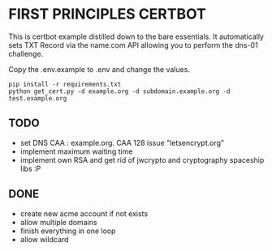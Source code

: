 # FIRST PRINCIPLES CERTBOT

This is certbot example distilled down to the bare essentials. It automatically sets TXT Record via the name.com API allowing you to perform the dns-01 challenge.

Copy the .env.example to .env and change the values.

```
pip install -r requirements.txt
python get_cert.py -d example.org -d subdomain.example.org -d test.example.org

```

## TODO
- set DNS CAA : example.org. CAA 128 issue "letsencrypt.org"
- implement maximum waiting time
- implement own RSA and get rid of jwcrypto and cryptography spaceship libs :P


## DONE
- create new acme account if not exists
- allow multiple domains
- finish everything in one loop
- allow wildcard